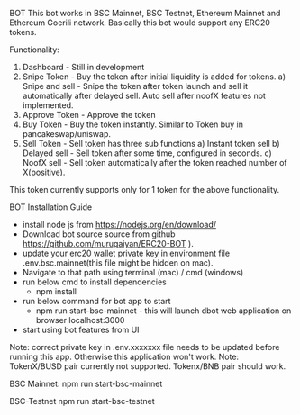 BOT
This bot works in BSC Mainnet, BSC Testnet, Ethereum Mainnet and Ethereum Goerili network. Basically this bot would support any ERC20 tokens.

Functionality:

1. Dashboard - Still in development
2. Snipe Token - Buy the token after initial liquidity is added for tokens.
	a) Snipe and sell  - Snipe the token after token launch and sell it automatically after delayed sell. Auto sell after noofX features not implemented. 
3. Approve Token - Approve the token
4. Buy Token - Buy the token instantly. Similar to Token buy in pancakeswap/uniswap.
5. Sell Token - Sell token has three sub functions
   a) Instant token sell
   b) Delayed sell - Sell token after some time, configured in seconds.
   c) NoofX sell - Sell token automatically after the token reached number of X(positive).

This token currently supports only for 1 token for the above functionality.

BOT Installation Guide

- install node js from https://nodejs.org/en/download/
- Download bot source source from github https://github.com/murugaiyan/ERC20-BOT ).
- update your erc20 wallet private key in environment file .env.bsc.mainnet(this file might be hidden on mac).
- Navigate to that path using terminal (mac) / cmd (windows)
- run below cmd to install dependencies
  - npm install
- run below command for bot app to start
  - npm run start-bsc-mainnet - this will launch dbot web application on browser localhost:3000
- start using bot features from UI

Note: correct private key in .env.xxxxxxx file needs to be updated before running this app. Otherwise this application won't work.
Note: TokenX/BUSD pair currently not supported. Tokenx/BNB pair should work. 

BSC Mainnet:
npm run start-bsc-mainnet

BSC-Testnet
npm run start-bsc-testnet
